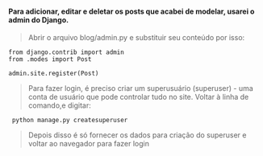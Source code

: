 #### Para adicionar, editar e deletar os posts que acabei de modelar, usarei o admin do Django.
> Abrir o arquivo blog/admin.py e substituir seu conteúdo por isso:
```
from django.contrib import admin
from .modes import Post

admin.site.register(Post)
```
> Para fazer login, é preciso criar um superusuário (superuser) - uma conta de usuário que pode controlar tudo no site. Voltar à linha de comando,e  digitar:
```
 python manage.py createsuperuser
```
> Depois disso é só fornecer os dados para criação do superuser e voltar ao
> navegador para fazer login

